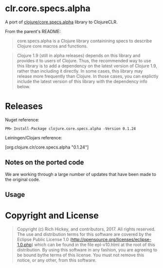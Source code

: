 # clr.core.specs.alpha

A port of [clojure/core.specs.alpha](https://github.com/clojure/core.specs.alpha) library to ClojureCLR.

From the parent's README:

> core.specs.alpha is a Clojure library containining specs to describe Clojure core macros and functions.

> Clojure 1.9 (still in alpha releases) depends on this library and provides it to users of Clojure. Thus, the recommended way to use this library is to add a dependency on the latest version of Clojure 1.9, rather than including it directly. In some cases, this library may release more frequently than Clojure. In those cases, you can explictly include the latest version of this library with the dependency info below.

# Releases

Nuget reference:

    PM> Install-Package clojure.core.specs.alpha -Version 0.1.24

Leiningen/Clojars reference:

   [org.clojure.clr/core.specs.alpha "0.1.24"]
   
## Notes on the ported code ##

We are working through a large number of updates that have been made to the original code.   

## Usage


# Copyright and License #

> Copyright (c) Rich Hickey, and contributors, 2017. All rights reserved.  The use and distribution terms for this software are covered by the Eclipse Public License 1.0 (http://opensource.org/licenses/eclipse-1.0.php) which can be found in the file epl-v10.html at the root of this distribution. By using this software in any fashion, you are agreeing to be bound bythe terms of this license.  You must not remove this notice, or any other, from this software.

